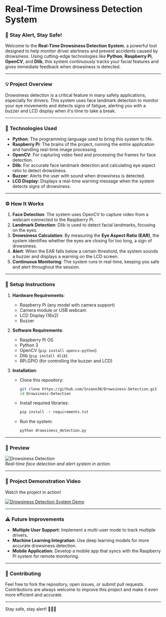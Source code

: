 # Real-Time Drowsiness Detection System

### 🚗 **Stay Alert, Stay Safe!**

Welcome to the **Real-Time Drowsiness Detection System**, a powerful tool designed to help monitor driver alertness and prevent accidents caused by drowsiness. Using cutting-edge technologies like **Python**, **Raspberry Pi**, **OpenCV**, and **Dlib**, this system continuously tracks your facial features and gives immediate feedback when drowsiness is detected.

---

### 💡 **Project Overview**

Drowsiness detection is a critical feature in many safety applications, especially for drivers. This system uses face landmark detection to monitor your eye movements and detects signs of fatigue, alerting you with a buzzer and LCD display when it's time to take a break.

---

### 🔧 **Technologies Used**

- **Python**: The programming language used to bring this system to life.
- **Raspberry Pi**: The brains of the project, running the entire application and handling real-time image processing.
- **OpenCV**: For capturing video feed and processing the frames for face detection.
- **Dlib**: For accurate face landmark detection and calculating eye aspect ratio to detect drowsiness.
- **Buzzer**: Alerts the user with sound when drowsiness is detected.
- **LCD Display**: Displays a real-time warning message when the system detects signs of drowsiness.

---

### ⚙️ **How It Works**

1. **Face Detection**: The system uses OpenCV to capture video from a webcam connected to the Raspberry Pi.
2. **Landmark Detection**: Dlib is used to detect facial landmarks, focusing on the eyes.
3. **Drowsiness Calculation**: By measuring the **Eye Aspect Ratio (EAR)**, the system identifies whether the eyes are closing for too long, a sign of drowsiness.
4. **Alert**: When the EAR falls below a certain threshold, the system sounds a buzzer and displays a warning on the LCD screen.
5. **Continuous Monitoring**: The system runs in real-time, keeping you safe and alert throughout the session.

---

### 🔨 **Setup Instructions**

1. **Hardware Requirements**:
   - Raspberry Pi (any model with camera support)
   - Camera module or USB webcam
   - LCD Display (16x2)
   - Buzzer

2. **Software Requirements**:
   - Raspberry Pi OS
   - Python 3
   - OpenCV (`pip install opencv-python`)
   - Dlib (`pip install dlib`)
   - RPi.GPIO (for controlling the buzzer and LCD)

3. **Installation**:
   - Clone this repository:
     ```bash
     git clone https://github.com/Insane30/Drowsiness-Detection.git
     cd Drowsiness-Detection
     ```
   - Install required libraries:
     ```bash
     pip install -r requirements.txt
     ```
   - Run the system:
     ```bash
     python drowsiness_detection.py
     ```

---

### 📸 **Preview**

![Drowsiness Detection](images/preview.jpg)  
*Real-time face detection and alert system in action.*

---

### 🎥 **Project Demonstration Video**

Watch the project in action!  

[![Drowsiness Detection System Demo](https://img.youtube.com/vi/5FL2j0Voyw8/hqdefault.jpg)](https://youtu.be/5FL2j0Voyw8?si=8bHkGyG3G_7uwuuM)

---

### ⚠️ **Future Improvements**

- **Multiple User Support**: Implement a multi-user mode to track multiple drivers.
- **Machine Learning Integration**: Use deep learning models for more accurate drowsiness detection.
- **Mobile Application**: Develop a mobile app that syncs with the Raspberry Pi system for remote monitoring.

---

### 🤝 **Contributing**

Feel free to fork the repository, open issues, or submit pull requests. Contributions are always welcome to improve this project and make it even more efficient and accurate.

---

Stay safe, stay alert! 🧑‍🔧💡
